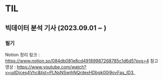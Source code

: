 # TIL 
## 빅데이터 분석 기사 (2023.09.01 ~ )
### 필기 
Notion 정리 링크 : https://www.notion.so/084db081e8cd49189987268785c1d6d5?pvs=4
참고 영상 : https://www.youtube.com/watch?v=udDjces4Vhc&list=PLNsNSwihNQrdexHDbgk00j9ovFas_ID3_
